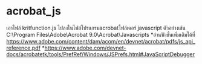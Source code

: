 # acrobat_js

เอาไฟล์ kritfunction.js ไปลงในไฟล์โปรแกรมacrobatโฟล์เดอร์ javascript
ตัวอย่างเช่น C:\Program Files\Adobe\Acrobat 9.0\Acrobat\Javascripts
*อ่านฟังชั่นเพิ่มเติมได้ที่  https://www.adobe.com/content/dam/acom/en/devnet/acrobat/pdfs/js_api_reference.pdf
*https://www.adobe.com/devnet-docs/acrobatetk/tools/PrefRef/Windows/JSPrefs.html#JavaScriptDebugger